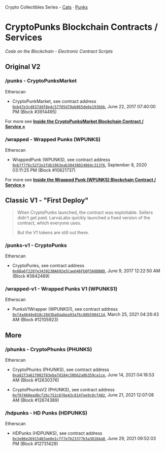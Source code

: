 Crypto Collectibles Series -
[Cats](https://github.com/cryptocopycats/contracts) ·
[Punks](https://github.com/cryptopunksnotdead/contracts)


# CryptoPunks Blockchain Contracts / Services

_Code on the Blockchain - Electronic Contract Scripts_


## Original V2

### /punks - CryptoPunksMarket

Etherscan

- CryptoPunkMarket, see contract address [`0xb47e3cd837ddf8e4c57f05d70ab865de6e193bbb`](https://etherscan.io/address/0xb47e3cd837ddf8e4c57f05d70ab865de6e193bbb#code), June 22, 2017 07:40:00 PM (Block #3914495)


For more see [**Inside the CryptoPunksMarket Blockchain Contract / Service »**](punks)


### /wrapped - Wrapped Punks (WPUNKS)

Etherscan

- WrappedPunk (WPUNKS), see contract address [`0xb7f7f6c52f2e2fdb1963eab30438024864c313f6`](https://etherscan.io/address/0xb7f7f6c52f2e2fdb1963eab30438024864c313f6#code), September 8, 2020 03:11:25 PM (Block #10821737)


For more see [**Inside the Wrapped Punk (WPUNKS) Blockchain Contract / Service »**](wrapped)



## Classic V1  - "First Deploy"

> When CryptoPunks launched, the contract was exploitable.
> Sellers didn't get paid. LarvaLabs quickly launched a fixed version
> of the contract, which everyone uses.
>
> But the V1 tokens are still out there.

<!--
https://twitter.com/seeker_curious/status/1375112685746941955
https://twitter.com/seeker_curious/status/1374605517444706306
-->

### /punks-v1 - CryptoPunks

Etherscan

- CryptoPunks, see contract address [`0x6Ba6f2207e343923BA692e5Cae646Fb0F566DB8D`](https://etherscan.io/address/0x6Ba6f2207e343923BA692e5Cae646Fb0F566DB8D#code), June 9, 2017 12:22:50 AM (Block #3842489)


### /wrapped-v1 - Wrapped Punks V1 (WPUNKS1)

Etherscan

- PunksV1Wrapper (WPUNKS1), see contract address [`0xf4a4644e818c2843ba0aabea93af6c80b5984114`](https://etherscan.io/address/0xf4a4644e818c2843ba0aabea93af6c80b5984114#code), March 25, 2021 04:26:43 AM (Block #12105923)





## More

### /phunks - CryptoPhunks (PHUNKS)

Etherscan

- CryptoPhunks (PHUNKS), see contract address [`0xa82f3a61f002f83eba7d184c50bb2a8b359ca1ce`](https://etherscan.io/address/0xa82f3a61f002f83eba7d184c50bb2a8b359ca1ce#code), June 14, 2021 04:18:53 AM (Block #12630376)

- CryptoPhunksV2 (PHUNKS), see contract address [`0xf07468ead8cf26c752c676e43c814fee9c8cf402`](https://etherscan.io/address/0xf07468ead8cf26c752c676e43c814fee9c8cf402#code), June 21, 2021 12:07:08 AM (Block #12674389)



### /hdpunks - HD Punks (HDPUNKS)

Etherscan

- HDPunks (HDPUNKS), see contract address [`0x3e86e26915403ae0e1cff7e7b23377b3a30104a0`](https://etherscan.io/address/0x3e86e26915403ae0e1cff7e7b23377b3a30104a0#code), June 29, 2021 09:52:03 PM (Block #12731429)


